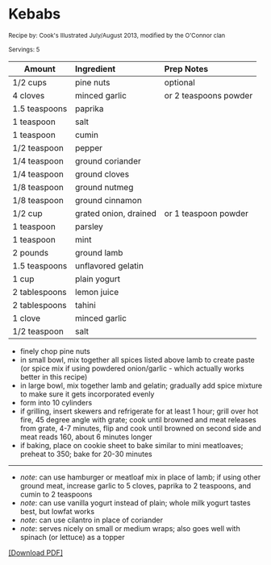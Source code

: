 # Kebabs

<small>Recipe by: Cook's Illustrated July/August 2013, modified by the O'Connor clan</small>

<small>Servings: 5</small>

| Amount        | Ingredient            | Prep Notes          |
| ------------- | :-------------------- | :------------------ |
| 1/2 cups      | pine nuts             | optional            |
| 4 cloves      | minced garlic         | or 2 teaspoons powder|
| 1.5 teaspoons | paprika               |                     |
| 1 teaspoon    | salt                  |                     |
| 1 teaspoon    | cumin                 |                     |
| 1/2 teaspoon  | pepper                |                     |
| 1/4 teaspoon  | ground coriander      |                     |
| 1/4 teaspoon  | ground cloves         |                     |
| 1/8 teaspoon  | ground nutmeg         |                     |
| 1/8 teaspoon  | ground cinnamon       |                     |
| 1/2 cup       | grated onion, drained | or 1 teaspoon powder|
| 1 teaspoon    | parsley               |                     |
| 1 teaspoon    | mint                  |                     |
| 2 pounds      | ground lamb           |                     |
| 1.5 teaspoons | unflavored gelatin    |                     |
| 1 cup         | plain yogurt          |                     |
| 2 tablespoons | lemon juice           |                     |
| 2 tablespoons | tahini                |                     |
| 1 clove       | minced garlic         |                     |
| 1/2 teaspoon  | salt                  |                     |

- finely chop pine nuts
- in small bowl, mix together all spices listed above lamb to create paste (or spice mix if using powdered onion/garlic - which actually works better in this recipe)
- in large bowl, mix together lamb and gelatin; gradually add spice mixture to make sure it gets incorporated evenly
- form into 10 cylinders
- if grilling, insert skewers and refrigerate for at least 1 hour; grill over hot fire, 45 degree angle with grate; cook until browned and meat releases from grate, 4-7 minutes, flip and cook until browned on second side and meat reads 160, about 6 minutes longer
- if baking, place on cookie sheet to bake similar to mini meatloaves; preheat to 350; bake for 20-30 minutes

---

- _note_: can use hamburger or meatloaf mix in place of lamb; if using other ground meat, increase garlic to 5 cloves, paprika to 2 teaspoons, and cumin to 2 teaspoons
- _note_: can use vanilla yogurt instead of plain; whole milk yogurt tastes best, but lowfat works
- _note_: can use cilantro in place of coriander
- _note_: serves nicely on small or medium wraps; also goes well with spinach (or lettuce) as a topper

<!-- Tags:
- hamburger
- beef
- lamb
- sauce
- oven
- grill
-->


[\[Download PDF\]](/pdf/main_dishes/kebabs.pdf)
